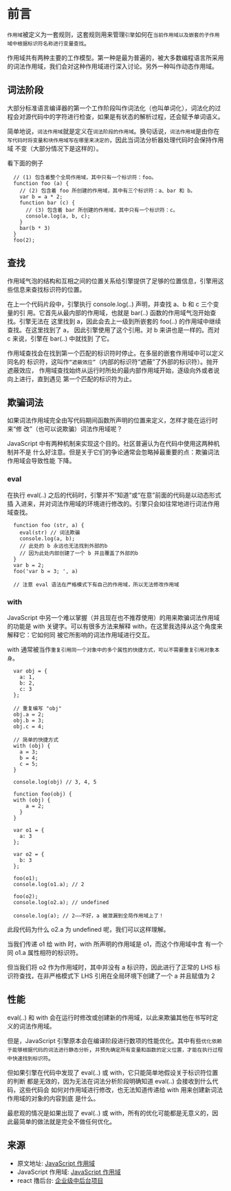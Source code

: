 # 前言

`作用域`被定义为一套规则，这套规则用来管理`引擎`如何在`当前作用域以及嵌套的子作用域中根据标识符名称进行变量查找`。

作用域共有两种主要的工作模型。第一种是最为普遍的，被大多数编程语言所采用的词法作用域，我们会对这种作用域进行深入讨论。另外一种叫作动态作用域。

## 词法阶段

大部分标准语言编译器的第一个工作阶段叫作词法化（也叫单词化），词法化的过程会对源代码中的字符进行检查，如果是有状态的解析过程，还会赋予单词语义。

简单地说，`词法作用域`就是定义在`词法阶段的作用域`。换句话说，`词法作用域`是由你在`写代码时将变量和块作用域写在哪里来决定的`，因此当词法分析器处理代码时会保持作用域
不变（大部分情况下是这样的）。

看下面的例子

```
  // (1) 包含着整个全局作用域，其中只有一个标识符：foo。
  function foo (a) {
    // (2) 包含着 foo 所创建的作用域，其中有三个标识符：a、bar 和 b。
    var b = a * 2;
    function bar (c) {
      // (3) 包含着 bar 所创建的作用域，其中只有一个标识符：c。
      console.log(a, b, c);
    }
    bar(b * 3)
  }
  foo(2);
```

## 查找

作用域气泡的结构和互相之间的位置关系给引擎提供了足够的位置信息，引擎用这些信息来查找标识符的位置。

在上一个代码片段中，引擎执行 console.log(..) 声明，并查找 a、b 和 c 三个变量的引
用。它首先从最内部的作用域，也就是 bar(..) 函数的作用域气泡开始查找。引擎无法在
这里找到 a，因此会去上一级到所嵌套的 foo(..) 的作用域中继续查找。在这里找到了 a，
因此引擎使用了这个引用。对 b 来讲也是一样的。而对 c 来说，引擎在 bar(..) 中就找到
了它。

作用域查找会在找到第一个匹配的标识符时停止。在多层的嵌套作用域中可以定义同名的
标识符，这叫作`“遮蔽效应”`（内部的标识符“遮蔽”了外部的标识符）。抛开遮蔽效应，
作用域查找始终从运行时所处的最内部作用域开始，逐级向外或者说向上进行，直到遇见
第一个匹配的标识符为止。

## 欺骗词法

如果词法作用域完全由写代码期间函数所声明的位置来定义，怎样才能在运行时来“修
改”（也可以说欺骗）词法作用域呢？

JavaScript 中有两种机制来实现这个目的。社区普遍认为在代码中使用这两种机制并不是
什么好注意。但是关于它们的争论通常会忽略掉最重要的点：欺骗词法作用域会导致性能
下降。

### eval

在执行 eval(..) 之后的代码时，引擎并不“知道”或“在意”前面的代码是以动态形式插
入进来，并对词法作用域的环境进行修改的。引擎只会如往常地进行词法作用域查找。

```
  function foo (str, a) {
    eval(str) // 词法欺骗
    console.log(a, b);
    // 此处的 b 永远也无法找到外部的b
    // 因为此处内部创建了一个 b 并且覆盖了外部的b
  }
  var b = 2;
  foo('var b = 3; ', a)

  // 注意 eval 语法在严格模式下有自己的作用域，所以无法修改作用域
```

### with

JavaScript 中另一个难以掌握（并且现在也不推荐使用）的用来欺骗词法作用域的功能是
with 关键字。可以有很多方法来解释 with，在这里我选择从这个角度来解释它：它如何同
被它所影响的词法作用域进行交互。

with 通常被当作`重复引用同一个对象中的多个属性的快捷方式，可以不需要重复引用对象本身`。

```
  var obj = {
    a: 1,
    b: 2,
    c: 3
  };

  // 重复编写 "obj"
  obj.a = 2;
  obj.b = 3;
  obj.c = 4;

  // 简单的快捷方式
  with (obj) {
    a = 3;
    b = 4;
    c = 5;
  }

  console.log(obj) // 3, 4, 5
```

```
  function foo(obj) {
  with (obj) {
      a = 2;
    }
  }

  var o1 = {
    a: 3
  };

  var o2 = {
    b: 3
  };

  foo(o1);
  console.log(o1.a); // 2

  foo(o2);
  console.log(o2.a); // undefined

  console.log(a); // 2——不好，a 被泄漏到全局作用域上了！
```

此段代码为什么 o2.a 为 undefined 呢，我们可以这样理解。

当我们传递 o1 给 with 时，with 所声明的作用域是 o1，而这个作用域中含
有一个同 o1.a 属性相符的标识符。

但当我们将 o2 作为作用域时，其中并没有 a 标识符，因此进行了正常的 LHS 标识符查找，在非严格模式下 LHS 引用在全局环境下创建了一个 a 并且赋值为 2

## 性能

eval(..) 和 with 会在运行时修改或创建新的作用域，以此来欺骗其他在书写时定义的词法作用域。

但是，JavaScript 引擎原本会在编译阶段进行数项的性能优化。其中有些`优化依赖于能够根据代码的词法进行静态分析`，`并预先确定所有变量和函数的定义位置，才能在执行过程中快速找到标识符`。

但如果引擎在代码中发现了 eval(..) 或 with，它只能简单地假设关于标识符位置的判断
都是无效的，因为无法在词法分析阶段明确知道 eval(..) 会接收到什么代码，这些代码会
如何对作用域进行修改，也无法知道传递给 with 用来创建新词法作用域的对象的内容到底
是什么。

最悲观的情况是如果出现了 eval(..) 或 with，所有的优化可能都是无意义的，因此最简单的做法就是完全不做任何优化。

## 来源

- 原文地址: [JavaScript 作用域](https://github.com/Tianlikai/MyTutorial/blob/master/scope/LexicalScope.md)
- JavaScript 作用域: [JavaScript 作用域](https://juejin.im/post/5ba1c4d9f265da0ae8010caf)
- react 撸后台: [企业级中后台项目](https://juejin.im/post/5b715c006fb9a009b628faaa)
